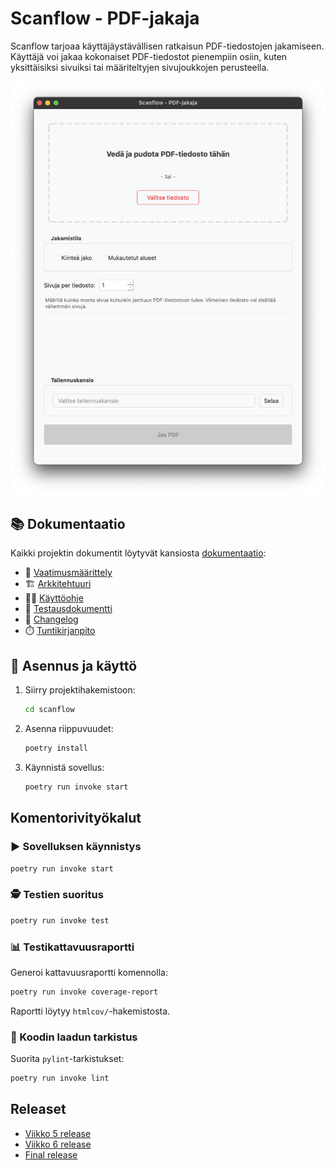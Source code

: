 # Scanflow - PDF-jakaja
Scanflow tarjoaa käyttäjäystävällisen ratkaisun PDF-tiedostojen jakamiseen. Käyttäjä voi jakaa kokonaiset PDF-tiedostot pienempiin osiin, kuten yksittäisiksi sivuiksi tai määriteltyjen sivujoukkojen perusteella.

![Scanflow käyttöliittymä](./scanflow/dokumentaatio/kuvat/sovelluksen_paaikkuna.png)

## 📚 Dokumentaatio

Kaikki projektin dokumentit löytyvät kansiosta [dokumentaatio](./scanflow/dokumentaatio/):

- 📄 [Vaatimusmäärittely](./scanflow/dokumentaatio/vaatimusmaarittely.md)
- 🏗️ [Arkkitehtuuri](./scanflow/dokumentaatio/arkkitehtuuri.md)
- 👨‍🏫 [Käyttöohje](./scanflow/dokumentaatio/kayttoohje.md)
- 🧪 [Testausdokumentti](./scanflow/dokumentaatio/testausdokumentti.md)
- 📝 [Changelog](./scanflow/dokumentaatio/changelog.md)
- ⏱️ [Tuntikirjanpito](./scanflow/dokumentaatio/tuntikirjanpito.md)

## 🚀 Asennus ja käyttö

1. Siirry projektihakemistoon:
   ```bash
   cd scanflow
   ```

2. Asenna riippuvuudet:
   ```bash
   poetry install
   ```

3. Käynnistä sovellus:
   ```bash
   poetry run invoke start
   ```

## Komentorivityökalut

### ▶️ Sovelluksen käynnistys

```bash
poetry run invoke start
```

### 🕵️ Testien suoritus

```bash
poetry run invoke test
```

### 📊 Testikattavuusraportti

Generoi kattavuusraportti komennolla:

```bash
poetry run invoke coverage-report
```

Raportti löytyy `htmlcov/`-hakemistosta.

### 🧹 Koodin laadun tarkistus

Suorita `pylint`-tarkistukset:

```bash
poetry run invoke lint
```

## Releaset

- [Viikko 5 release](https://github.com/gabrot/ot-harjoitustyo/releases/tag/viikko5)
- [Viikko 6 release](https://github.com/gabrot/ot-harjoitustyo/releases/tag/viikko6)
- [Final release](https://github.com/gabrot/ot-harjoitustyo/releases/latest)


